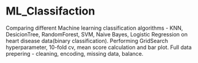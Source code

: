 # ML_Classifaction
Comparing different Machine learning classification algorithms - KNN, DesicionTree, RandomForest, SVM, Naive Bayes, Logistic Regression on heart disease data(binary classification).
Performing GridSearch hyperparameter, 10-fold cv, mean score calculation and bar plot.
Full data prepering - cleaning, encoding, missing data, balance.
